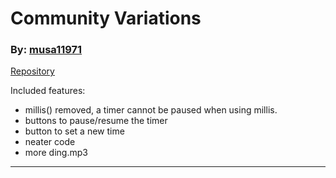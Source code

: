 # Community Variations

### By: [musa11971](https://github.com/musa11971)
[Repository](https://github.com/musa11971/p5js-timer)

Included features:
- millis() removed, a timer cannot be paused when using millis.
- buttons to pause/resume the timer
- button to set a new time
- neater code
- more ding.mp3
***
